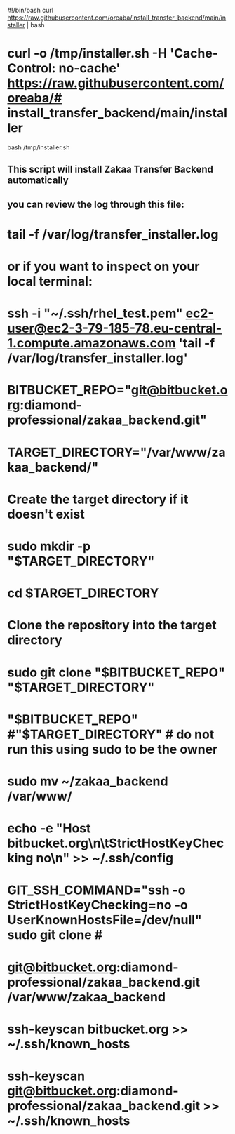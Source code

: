 #!/bin/bash
curl https://raw.githubusercontent.com/oreaba/install_transfer_backend/main/installer | bash
# curl -o /tmp/installer.sh -H 'Cache-Control: no-cache' https://raw.githubusercontent.com/oreaba/# install_transfer_backend/main/installer
bash /tmp/installer.sh
## This script will install Zakaa Transfer Backend automatically
## you can review the log through this file:
# tail -f /var/log/transfer_installer.log
# or if you want to inspect on your local terminal:
# ssh -i "~/.ssh/rhel_test.pem" ec2-user@ec2-3-79-185-78.eu-central-1.compute.amazonaws.com 'tail -f /var/log/transfer_installer.log'

#####

# BITBUCKET_REPO="git@bitbucket.org:diamond-professional/zakaa_backend.git"
# TARGET_DIRECTORY="/var/www/zakaa_backend/"

# Create the target directory if it doesn't exist
# sudo mkdir -p "$TARGET_DIRECTORY"
# cd $TARGET_DIRECTORY
# Clone the repository into the target directory
# sudo git clone "$BITBUCKET_REPO" "$TARGET_DIRECTORY"
# "$BITBUCKET_REPO" #"$TARGET_DIRECTORY" # do not run this using sudo to be the owner	
# sudo mv ~/zakaa_backend /var/www/
# echo -e "Host bitbucket.org\n\tStrictHostKeyChecking no\n" >> ~/.ssh/config
# GIT_SSH_COMMAND="ssh -o StrictHostKeyChecking=no -o UserKnownHostsFile=/dev/null" sudo git clone # # 
# git@bitbucket.org:diamond-professional/zakaa_backend.git /var/www/zakaa_backend
# ssh-keyscan bitbucket.org >> ~/.ssh/known_hosts
# ssh-keyscan git@bitbucket.org:diamond-professional/zakaa_backend.git >> ~/.ssh/known_hosts